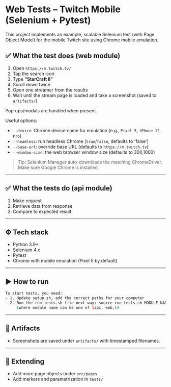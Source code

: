 # Web Tests – Twitch Mobile (Selenium + Pytest)

This project implements an example, scalable Selenium test (with Page Object Model) for the mobile Twitch site using Chrome mobile emulation.

## ✅ What the test does (web module)
1. Open `https://m.twitch.tv/`
2. Tap the search icon
3. Type **"StarCraft II"**
4. Scroll down twice
5. Open one streamer from the results
6. Wait until the stream page is loaded and take a screenshot (saved to `artifacts/`)

Pop‑ups/modals are handled when present.

Useful options:
- `--device`: Chrome device name for emulation (e.g., `Pixel 5`, `iPhone 12 Pro`)
- `--headless`: run headless Chrome (`true`/`false`, defaults to 'false')
- `--base-url`: override base URL (defaults to `https://m.twitch.tv`)
- `--window-size`: the web browser window size (defaults to 300,1000)

> Tip: Selenium Manager auto-downloads the matching ChromeDriver. Make sure Google Chrome is installed.

---

## ✅ What the tests do (api module)
1. Make request
2. Retrieve data from response
3. Compare to expected result

---

## ⚙️ Tech stack
- Python 3.9+
- Selenium 4.x
- Pytest
- Chrome with mobile emulation (Pixel 5 by default)

---

## ▶️ How to run
```bash
To start tests, you need:
- 1. Update setup.sh, add the correct paths for your computer
- 2. Run the run_tests.sh file next way: source run_tests.sh MODULE_NAME
     (where module name can be one of (api, web,))
```

---

## 📸 Artifacts
- Screenshots are saved under `artifacts/` with timestamped filenames.

---

## 🔧 Extending
- Add more page objects under `src/pages`
- Add markers and parametrization in `tests/`
